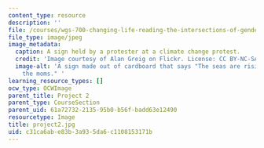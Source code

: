 ```yaml
---
content_type: resource
description: ''
file: /courses/wgs-700-changing-life-reading-the-intersections-of-gender-race-biology-and-literature-spring-2017/c31ca6abe83b3a935da6c1108153171b_project2.jpg
file_type: image/jpeg
image_metadata:
  caption: A sign held by a protester at a climate change protest.
  credit: 'Image courtesy of Alan Greig on Flickr. License: CC BY-NC-SA'
  image-alt: 'A sign made out of cardboard that says "The seas are rising and so are
    the moms." '
learning_resource_types: []
ocw_type: OCWImage
parent_title: Project 2
parent_type: CourseSection
parent_uid: 61a72732-2135-95b0-b56f-badd63e12490
resourcetype: Image
title: project2.jpg
uid: c31ca6ab-e83b-3a93-5da6-c1108153171b
---
```

